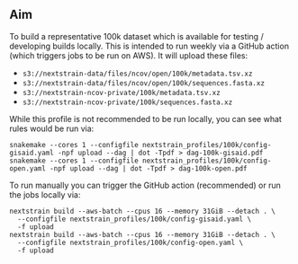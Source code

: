 ## Aim

To build a representative 100k dataset which is available for testing / developing builds locally.
This is intended to run weekly via a GitHub action (which triggers jobs to be run on AWS).
It will upload these files:

* `s3://nextstrain-data/files/ncov/open/100k/metadata.tsv.xz`
* `s3://nextstrain-data/files/ncov/open/100k/sequences.fasta.xz`
* `s3://nextstrain-ncov-private/100k/metadata.tsv.xz`
* `s3://nextstrain-ncov-private/100k/sequences.fasta.xz`

While this profile is not recommended to be run locally, you can see what rules would be run via:

```
snakemake --cores 1 --configfile nextstrain_profiles/100k/config-gisaid.yaml -npf upload --dag | dot -Tpdf > dag-100k-gisaid.pdf
snakemake --cores 1 --configfile nextstrain_profiles/100k/config-open.yaml -npf upload --dag | dot -Tpdf > dag-100k-open.pdf
```

To run manually you can trigger the GitHub action (recommended) or run the jobs locally via:
```
nextstrain build --aws-batch --cpus 16 --memory 31GiB --detach . \
  --configfile nextstrain_profiles/100k/config-gisaid.yaml \
  -f upload
nextstrain build --aws-batch --cpus 16 --memory 31GiB --detach . \
  --configfile nextstrain_profiles/100k/config-open.yaml \
  -f upload
```
